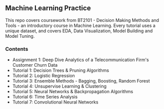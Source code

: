 ## Machine Learning Practice
This repo covers coursework from BT2101 - Decision Making Methods and Tools - an introductory course in Machine Learning. Every tutorial uses a unique dataset, and covers EDA, Data Visualization, Model Building and Model Tuning.

### Contents

- Assignment 1: Deep Dive Analytics of a Telecommunication Firm's Customer Churn Data
- Tutorial 1: Decision Trees & Pruning Algorithms
- Tutorial 2: Logistic Regression
- Tutorial 3: Ensemble Methods - Bagging, Boosting, Random Forest
- Tutorial 4: Unsupervise Learning & Clustering
- Tutorial 5: Neural Networks & Backpropagation Algorithms
- Tutorial 6: Time Series Analysis
- Tutorial 7: Convolutional Neural Networks
